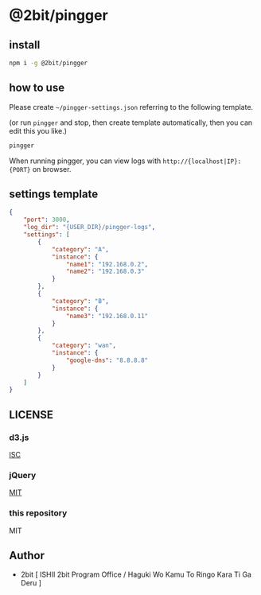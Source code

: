 # @2bit/pingger

## install

```bash
npm i -g @2bit/pingger
```

## how to use

Please create `~/pingger-settings.json` referring to the following template.

(or run `pingger` and stop, then create template automatically, then you can edit this you like.)

```bash
pingger
```

When running pingger, you can view logs with `http://{localhost|IP}:{PORT}` on browser.

## settings template

```json
{
    "port": 3000,
    "log_dir": "{USER_DIR}/pingger-logs",
    "settings": [
        {
            "category": "A",
            "instance": {
                "name1": "192.168.0.2",
                "name2": "192.168.0.3"
            }
        },
        {
            "category": "B",
            "instance": {
                "name3": "192.168.0.11"
            }
        },
        {
            "category": "wan",
            "instance": {
                "google-dns": "8.8.8.8"
            }
        }
    ]
}
```

## LICENSE

### d3.js

[ISC](https://github.com/d3/d3/blob/main/LICENSE)

### jQuery

[MIT](https://github.com/jquery/jquery/blob/main/LICENSE.txt)

### this repository

MIT

## Author

* 2bit [ ISHII 2bit Program Office / Haguki Wo Kamu To Ringo Kara Ti Ga Deru ]

